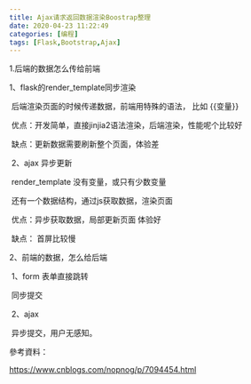 ```yaml
---
title: Ajax请求返回数据渲染Boostrap整理
date: 2020-04-23 11:22:49
categories: [编程]
tags: [Flask,Bootstrap,Ajax]
---
```


1.后端的数据怎么传给前端

   1、flask的render_template同步渲染

​      后端渲染页面的时候传递数据，前端用特殊的语法， 比如 {{变量}}

​      优点：开发简单，直接jinjia2语法渲染，后端渲染，性能呢个比较好

​      缺点：更新数据需要刷新整个页面，体验差

​    2、ajax 异步更新

​       render_template 没有变量，或只有少数变量

​       还有一个数据结构，通过js获取数据，渲染页面

​       优点：异步获取数据，局部更新页面 体验好

​       缺点： 首屏比较慢

2、前端的数据，怎么给后端

​    1、form 表单直接跳转

​       同步提交

​    2、ajax

​       异步提交，用户无感知。



參考資料：

https://www.cnblogs.com/nopnog/p/7094454.html